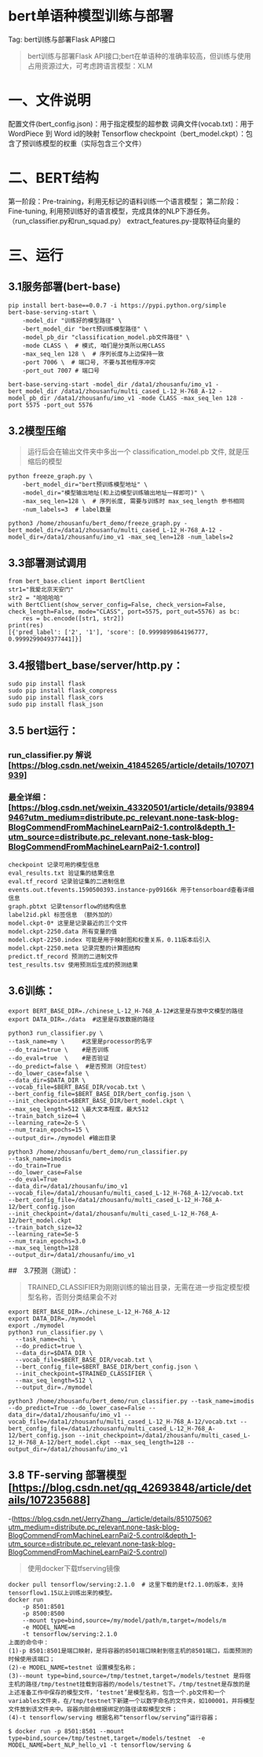 # bert单语种模型训练与部署
Tag: bert训练与部署Flask API接口
> bert训练与部署Flask API接口;bert在单语种的准确率较高，但训练与使用占用资源过大，可考虑跨语言模型：XLM

# 一、文件说明
配置文件(bert_config.json)：用于指定模型的超参数
词典文件(vocab.txt)：用于WordPiece 到 Word id的映射
Tensorflow checkpoint（bert_model.ckpt）：包含了预训练模型的权重（实际包含三个文件）

# 二、BERT结构
第一阶段：Pre-training，利用无标记的语料训练一个语言模型；
第二阶段：Fine-tuning, 利用预训练好的语言模型，完成具体的NLP下游任务。（run_classifier.py和run_squad.py）
extract_features.py-提取特征向量的



# 三、运行
## 3.1服务部署(bert-base)
```
pip install bert-base==0.0.7 -i https://pypi.python.org/simple
bert-base-serving-start \
    -model_dir "训练好的模型路径" \
    -bert_model_dir "bert预训练模型路径" \
    -model_pb_dir "classification_model.pb文件路径" \
    -mode CLASS \  # 模式, 咱们是分类所以用CLASS
    -max_seq_len 128 \  # 序列长度与上边保持一致
    -port 7006 \  # 端口号, 不要与其他程序冲突
    -port_out 7007 # 端口号

bert-base-serving-start -model_dir /data1/zhousanfu/imo_v1 -bert_model_dir /data1/zhousanfu/multi_cased_L-12_H-768_A-12 -model_pb_dir /data1/zhousanfu/imo_v1 -mode CLASS -max_seq_len 128 -port 5575 -port_out 5576
```

## 3.2模型压缩
> 运行后会在输出文件夹中多出一个 classification_model.pb 文件, 就是压缩后的模型
```
python freeze_graph.py \
    -bert_model_dir="bert预训练模型地址" \
    -model_dir="模型输出地址(和上边模型训练输出地址一样即可)" \
    -max_seq_len=128 \  # 序列长度, 需要与训练时 max_seq_length 参书相同
    -num_labels=3  # label数量

python3 /home/zhousanfu/bert_demo/freeze_graph.py -bert_model_dir=/data1/zhousanfu/multi_cased_L-12_H-768_A-12 -model_dir=/data1/zhousanfu/imo_v1 -max_seq_len=128 -num_labels=2
```

## 3.3部署测试调用
```
from bert_base.client import BertClient
str1="我爱北京天安门"
str2 = "哈哈哈哈"
with BertClient(show_server_config=False, check_version=False, check_length=False, mode="CLASS", port=5575, port_out=5576) as bc:
    res = bc.encode([str1, str2])
print(res)
[{'pred_label': ['2', '1'], 'score': [0.9999899864196777, 0.9999299049377441]}]
```

## 3.4报错bert_base/server/http.py：
```
sudo pip install flask 
sudo pip install flask_compress
sudo pip install flask_cors
sudo pip install flask_json
```

## 3.5 bert运行：
### run_classifier.py 解说[https://blog.csdn.net/weixin_41845265/article/details/107071939]
### 最全详细：[https://blog.csdn.net/weixin_43320501/article/details/93894946?utm_medium=distribute.pc_relevant.none-task-blog-BlogCommendFromMachineLearnPai2-1.control&depth_1-utm_source=distribute.pc_relevant.none-task-blog-BlogCommendFromMachineLearnPai2-1.control]
```
checkpoint 记录可用的模型信息
eval_results.txt 验证集的结果信息
eval.tf_record 记录验证集的二进制信息
events.out.tfevents.1590500393.instance-py09166k 用于tensorboard查看详细信息
graph.pbtxt 记录tensorflow的结构信息
label2id.pkl 标签信息 （额外加的）
model.ckpt-0* 这里是记录最近的三个文件
model.ckpt-2250.data 所有变量的值
model.ckpt-2250.index 可能是用于映射图和权重关系，0.11版本后引入
model.ckpt-2250.meta 记录完整的计算图结构
predict.tf_record 预测的二进制文件
test_results.tsv 使用预测后生成的预测结果
```

## 3.6训练：
```
export BERT_BASE_DIR=./chinese_L-12_H-768_A-12#这里是存放中文模型的路径
export DATA_DIR=./data  #这里是存放数据的路径
 
python3 run_classifier.py \
--task_name=my \     #这里是processor的名字
--do_train=true \    #是否训练
--do_eval=true  \    #是否验证
--do_predict=false \  #是否预测（对应test）
--do_lower_case=false \
--data_dir=$DATA_DIR \ 
--vocab_file=$BERT_BASE_DIR/vocab.txt \
--bert_config_file=$BERT_BASE_DIR/bert_config.json \
--init_checkpoint=$BERT_BASE_DIR/bert_model.ckpt \
--max_seq_length=512 \最大文本程度，最大512
--train_batch_size=4 \
--learning_rate=2e-5 \
--num_train_epochs=15 \
--output_dir=./mymodel #输出目录

python3 /home/zhousanfu/bert_demo/run_classifier.py 
--task_name=imodis 
--do_train=True 
--do_lower_case=False 
--do_eval=True 
--data_dir=/data1/zhousanfu/imo_v1 
--vocab_file=/data1/zhousanfu/multi_cased_L-12_H-768_A-12/vocab.txt 
--bert_config_file=/data1/zhousanfu/multi_cased_L-12_H-768_A-12/bert_config.json 
--init_checkpoint=/data1/zhousanfu/multi_cased_L-12_H-768_A-12/bert_model.ckpt 
--train_batch_size=32 
--learning_rate=5e-5 
--num_train_epochs=3.0 
--max_seq_length=128 
--output_dir=/data1/zhousanfu/imo_v1
```

##　3.7预测（测试）：
> TRAINED_CLASSIFIER为刚刚训练的输出目录，无需在进一步指定模型模型名称，否则分类结果会不对
```
export BERT_BASE_DIR=./chinese_L-12_H-768_A-12
export DATA_DIR=./mymodel
export ./mymodel
python3 run_classifier.py \
  --task_name=chi \
  --do_predict=true \
  --data_dir=$DATA_DIR \
  --vocab_file=$BERT_BASE_DIR/vocab.txt \
  --bert_config_file=$BERT_BASE_DIR/bert_config.json \
  --init_checkpoint=$TRAINED_CLASSIFIER \
  --max_seq_length=512 \
  --output_dir=./mymodel

python3 /home/zhousanfu/bert_demo/run_classifier.py --task_name=imodis --do_predict=True --do_lower_case=False --data_dir=/data1/zhousanfu/imo_v1 --vocab_file=/data1/zhousanfu/multi_cased_L-12_H-768_A-12/vocab.txt --bert_config_file=/data1/zhousanfu/multi_cased_L-12_H-768_A-12/bert_config.json --init_checkpoint=/data1/zhousanfu/multi_cased_L-12_H-768_A-12/bert_model.ckpt --max_seq_length=128 --output_dir=/data1/zhousanfu/imo_v1
```

## 3.8 TF-serving 部署模型[https://blog.csdn.net/qq_42693848/article/details/107235688]
-(https://blog.csdn.net/JerryZhang__/article/details/85107506?utm_medium=distribute.pc_relevant.none-task-blog-BlogCommendFromMachineLearnPai2-5.control&depth_1-utm_source=distribute.pc_relevant.none-task-blog-BlogCommendFromMachineLearnPai2-5.control)
> 使用docker下载tfserving镜像
```
docker pull tensorflow/serving:2.1.0  # 这里下载的是tf2.1.0的版本，支持tensorflow1.15以上训练出来的模型。
docker run 
    -p 8501:8501 
    -p 8500:8500 
    --mount type=bind,source=/my/model/path/m,target=/models/m 
    -e MODEL_NAME=m 
    -t tensorflow/serving:2.1.0
上面的命令中：
(1)-p 8501:8501是端口映射，是将容器的8501端口映射到宿主机的8501端口，后面预测的时候使用该端口；
(2)-e MODEL_NAME=testnet 设置模型名称；
(3)--mount type=bind,source=/tmp/testnet,target=/models/testnet 是将宿主机的路径/tmp/testnet挂载到容器的/models/testnet下。/tmp/testnet是存放的是上述准备工作中保存的模型文件，‘testnet’是模型名称，包含一个.pb文件和一个variables文件夹，在/tmp/testnet下新建一个以数字命名的文件夹，如100001，并将模型文件放到该文件夹中。容器内部会根据绑定的路径读取模型文件；
(4)-t tensorflow/serving 根据名称“tensorflow/serving”运行容器；

$ docker run -p 8501:8501 --mount type=bind,source=/tmp/testnet,target=/models/testnet  -e MODEL_NAME=bert_NLP_hello_v1 -t tensorflow/serving &
```

